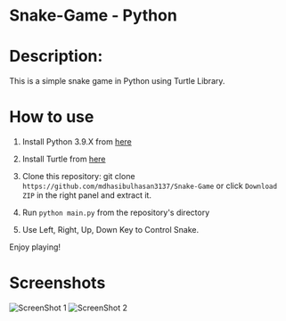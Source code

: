 # Snake-Game - Python

# Description:
This is a simple snake game in Python using Turtle Library.

# How to use
1. Install Python 3.9.X from [here](https://www.python.org/downloads)

2. Install Turtle from [here](https://pythonturtle.org/)

3. Clone this repository: git clone `https://github.com/mdhasibulhasan3137/Snake-Game` or click `Download ZIP` in the right panel and extract it.

4. Run `python main.py` from the repository's directory

5. Use Left, Right, Up, Down Key to Control Snake.

Enjoy playing!

# Screenshots
![ScreenShot 1](https://user-images.githubusercontent.com/41125795/110384187-7feb4f00-8087-11eb-8c88-30d000e7ba03.JPG)
![ScreenShot 2](https://user-images.githubusercontent.com/41125795/110384191-811c7c00-8087-11eb-8671-aca522f010c7.JPG)
